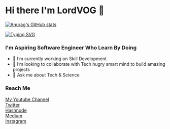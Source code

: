 # Hi there I'm LordVOG 👋

[![Anurag's GitHub stats](https://github-readme-stats.vercel.app/api?username=lordvog)](https://github.com/anuraghazra/github-readme-stats)

[![Typing SVG](https://readme-typing-svg.demolab.com?font=Fira+Code&weight=600&pause=1000&color=1F905A&width=435&lines=Software+Engineer;Passionate+Problem+Solver;I'm+open+for+opportunities)](https://git.io/typing-svg)

### I'm Aspiring Software Engineer Who Learn By Doing 
- 🔭 I’m currently working on Skill Development
- 👯 I’m looking to collaborate with Tech hugry smart mind to build amazing projects
- 💬 Ask me about Tech & Science

### Reach Me
[My Youtube Channel](https://www.youtube.com/channel/UCTVZvEtM6Rgoeq70ZtT2kUg) <br>
[Twitter](https://twitter.com/lordvog) <br>
[Hashnode](https://lordvog.hashnode.dev) <br>
[Medium](https://lordvog.medium.com) <br>
[Instagram](https://instagram.com/lordvog1)

<!--
**LordVOG/lordvog** is a ✨ _special_ ✨ repository because its `README.md` (this file) appears on your GitHub profile.

Here are some ideas to get you started:

- 🔭 I’m currently working on ...
- 🌱 I’m currently learning ...
- 👯 I’m looking to collaborate on ...
- 🤔 I’m looking for help with ...
- 💬 Ask me about ...
- 📫 How to reach me: ...
- 😄 Pronouns: ...
- ⚡ Fun fact: ...
-->
